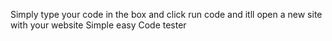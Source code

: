 Simply type your code in the box and click run code and itll open a new site with your website
Simple easy Code tester 
